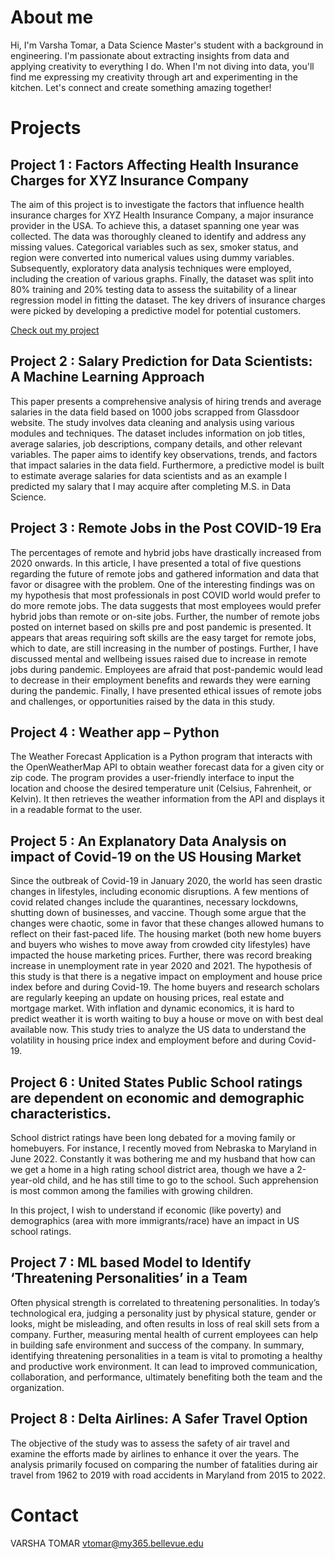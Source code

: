 # About me
Hi, I'm Varsha Tomar, a Data Science Master's student with a background in engineering. I'm passionate about extracting insights from data and applying creativity to everything I do. When I'm not diving into data, you'll find me expressing my creativity through art and experimenting in the kitchen. Let's connect and create something amazing together!

# Projects

## Project 1 : Factors Affecting Health Insurance Charges for XYZ Insurance Company
The aim of this project is to investigate the factors that influence health insurance charges for XYZ Health Insurance Company, a major insurance provider in the USA. To achieve this, a dataset spanning one year was collected. The data was thoroughly cleaned to identify and address any missing values. Categorical variables such as sex, smoker status, and region were converted into numerical values using dummy variables. Subsequently, exploratory data analysis techniques were employed, including the creation of various graphs. Finally, the dataset was split into 80% training and 20% testing data to assess the suitability of a linear regression model in fitting the dataset. The key drivers of insurance charges were picked by developing a predictive model for potential customers.

[Check out my project](https://github.com/VTomar88/Data-Science-Projects-/tree/VTomar88-patch-1/README.md)

## Project 2 : Salary Prediction for Data Scientists: A Machine Learning Approach
This paper presents a comprehensive analysis of hiring trends and average salaries in the data field based on 1000 jobs scrapped from Glassdoor website. The study involves data cleaning and analysis using various modules and techniques. The dataset includes information on job titles, average salaries, job descriptions, company details, and other relevant variables. The paper aims to identify key observations, trends, and factors that impact salaries in the data field. Furthermore, a predictive model is built to estimate average salaries for data scientists and as an example I predicted my salary that I may acquire after completing M.S. in Data Science.

## Project 3 : Remote Jobs in the Post COVID-19 Era
The percentages of remote and hybrid jobs have drastically increased from 2020 onwards. In this article, I have presented a total of five questions regarding the future of remote jobs and gathered information and data that favor or disagree with the problem. One of the interesting findings was on my hypothesis that most professionals in post COVID world would prefer to do more remote jobs. The data suggests that most employees would prefer hybrid jobs than remote or on-site jobs. Further, the number of remote jobs posted on internet based on skills pre and post pandemic is presented. It appears that areas requiring soft skills are the easy target for remote jobs, which to date, are still increasing in the number of postings. Further, I have discussed mental and wellbeing issues raised due to increase in remote jobs during pandemic. Employees are afraid that post-pandemic would lead to decrease in their employment benefits and rewards they were earning during the pandemic. Finally, I have presented ethical issues of remote jobs and challenges, or opportunities raised by the data in this study.

## Project 4 : Weather app – Python
The Weather Forecast Application is a Python program that interacts with the OpenWeatherMap API to obtain weather forecast data for a given city or zip code. The program provides a user-friendly interface to input the location and choose the desired temperature unit (Celsius, Fahrenheit, or Kelvin). It then retrieves the weather information from the API and displays it in a readable format to the user.

## Project 5 : An Explanatory Data Analysis on impact of Covid-19 on the US Housing Market
Since the outbreak of Covid-19 in January 2020, the world has seen drastic changes in lifestyles, including economic disruptions. A few mentions of covid related changes include the quarantines, necessary lockdowns, shutting down of businesses, and vaccine. Though some argue that the changes were chaotic, some in favor that these changes allowed humans to reflect on their fast-paced life. The housing market (both new home buyers and buyers who wishes to move away from crowded city lifestyles) have impacted the house marketing prices. Further, there was record breaking increase in unemployment rate in year 2020 and 2021. 
The hypothesis of this study is that there is a negative impact on employment and house price index before and during Covid-19.
The home buyers and research scholars are regularly keeping an update on housing prices, real estate and mortgage market. With inflation and dynamic economics, it is hard to predict weather it is worth waiting to buy a house or move on with best deal available now. This study tries to analyze the US data to understand the volatility in housing price index and employment before and during Covid-19.

## Project 6 : United States Public School ratings are dependent on economic and demographic characteristics.
School district ratings have been long debated for a moving family or homebuyers. For instance, I recently moved from Nebraska to Maryland in June 2022. Constantly it was bothering me and my husband that how can we get a home in a high rating school district area, though we have a 2-year-old child, and he has still time to go to the school. Such apprehension is most common among the families with growing children. 

In this project, I wish to understand if economic (like poverty) and demographics (area with more immigrants/race) have an impact in US school ratings. 

## Project 7 : ML based Model to Identify ‘Threatening Personalities’ in a Team
Often physical strength is correlated to threatening personalities. In today’s technological era, judging a personality just by physical stature, gender or looks, might be misleading, and often results in loss of real skill sets from a company. Further, measuring mental health of current employees can help in building safe environment and success of the company.
In summary, identifying threatening personalities in a team is vital to promoting a healthy and productive work environment. It can lead to improved communication, collaboration, and performance, ultimately benefiting both the team and the organization.

## Project 8 : Delta Airlines: A Safer Travel Option
The objective of the study was to assess the safety of air travel and examine the efforts made by airlines to enhance it over the years. The analysis primarily focused on comparing the number of fatalities during air travel from 1962 to 2019 with road accidents in Maryland from 2015 to 2022.

# Contact
VARSHA TOMAR
vtomar@my365.bellevue.edu

